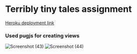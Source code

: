 # Terribly tiny tales assignment
[Heroku deployment link](https://terriblytiny.herokuapp.com)
### Used pugjs for creating views 

![Screenshot (43)](https://user-images.githubusercontent.com/43468326/112794827-3211a780-9085-11eb-8118-eef9a9ec12ad.png)
![Screenshot (44)](https://user-images.githubusercontent.com/43468326/112794834-38a01f00-9085-11eb-866f-05a4902d6156.png)
